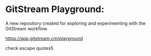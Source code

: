 # GitStream Playground:

A new repository created for exploring and experimenting with the GitStream workflow.

https://app.gitstream.cm/playground

check escape quotes5
